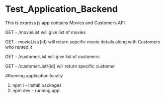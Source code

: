 # Test_Application_Backend
This is express js app contains Movies and Customers API

GET - /movieList will give list of movies

GET - movieList/{id} will return sepcific movie details along with Customers who rented it

GET - /customerList will give list of customers

GET - /customerList/{id} will return specific customer

#Running application locally
1. npm i - install packages
2. npm dev - running app
